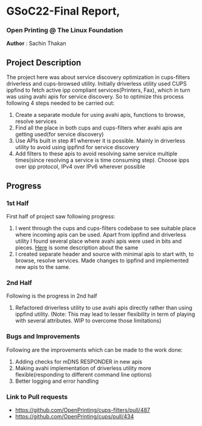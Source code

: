 # GSoC22-Final Report, 
### Open Printing @ The Linux Foundation
**Author** : Sachin Thakan
## Project Description

The project here was about service discovery optimization in cups-filters driverless and cups-browsed utility. Initially driverless utility used CUPS ippfind to fetch active ipp compliant services(Printers, Fax), which in turn was using avahi apis for service discovery. So to optimize this process following 4 steps needed to be carried out:
1. Create a separate module for using avahi apis, functions to browse, resolve services
2. Find all the place in both cups and cups-filters wher avahi apis are getting used(for service discovery)
3. Use APIs built in step #1 wherever it is possible. Mainly in driverless utility to avoid using ippfind for service discovery
4. Add filters to these apis to avoid resolving same service multiple times(since resolving a service is time consuming step). Choose ipps over ipp protocol, IPv4 over IPv6 wherever possible 


## Progress

### 1st Half
First half of project saw following progress:
1. I went through the cups and cups-filters codebase to see suitable place where incoming apis can be used. Apart from ippfind and driverless utility I found several place where avahi apis were used in bits and pieces. [Here](https://plump-leader-88e.notion.site/1-code-repetition-ec510f7a23e74271997865e7237fcdcc) is some description about the same
2. I created separate header and source with minimal apis to start with, to browse, resolve services. Made changes to ippfind and implemented new apis to the same.


### 2nd Half
Following is the progress in 2nd half
1. Refactored driverless utility to use avahi apis directly rather than using ippfind utility. (Note: This may lead to lesser flexibility in  term of playing with several attributes. WIP to overcome those limitations)

### Bugs and Improvements 
Following are the improvements which can be made to the work done:
1. Adding checks for mDNS RESPONDER in new apis
2. Making avahi implementation of driverless utility more flexible(responding to different command line options)
3. Better logging and error handling

### Link to Pull requests
* https://github.com/OpenPrinting/cups-filters/pull/487
* https://github.com/OpenPrinting/cups/pull/434
